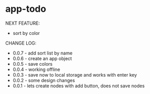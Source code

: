 # app-todo

NEXT FEATURE:
- sort by color

CHANGE LOG:
* 0.0.7 - add sort list by name
* 0.0.6 - create an app object
* 0.0.5 - save colors
* 0.0.4 - working offline
* 0.0.3 - save now to local storage and works with enter key
* 0.0.2 - some design changes
* 0.0.1 - lets create nodes with add button, does not save nodes
